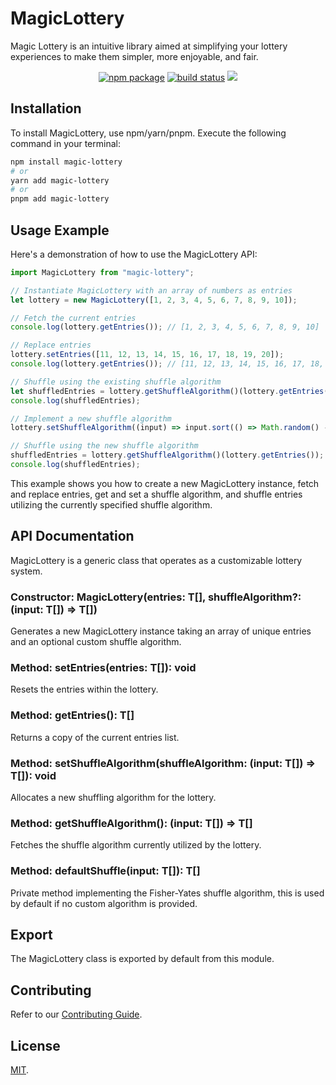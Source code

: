 # MagicLottery

Magic Lottery is an intuitive library aimed at simplifying your lottery experiences to make them simpler, more enjoyable, and fair.

<p align="center">
  <a href="https://npmjs.com/package/magic-lottery"><img src="https://img.shields.io/npm/v/magic-lottery.svg" alt="npm package"></a>
  <a href="https://github.com/logeast/magic-lottery/actions/workflows/ci.yml"><img src="https://github.com/logeast/magic-lottery/actions/workflows/ci.yml/badge.svg?branch=main" alt="build status"></a>
    <a href="https://www.npmjs.com/package/magic-lottery"><img src="https://img.shields.io/npm/v/magic-lottery?color=729B1B&label="></a>
</p>

## Installation

To install MagicLottery, use npm/yarn/pnpm. Execute the following command in your terminal:

```bash
npm install magic-lottery
# or
yarn add magic-lottery
# or
pnpm add magic-lottery
```

## Usage Example

Here's a demonstration of how to use the MagicLottery API:

```javascript
import MagicLottery from "magic-lottery";

// Instantiate MagicLottery with an array of numbers as entries
let lottery = new MagicLottery([1, 2, 3, 4, 5, 6, 7, 8, 9, 10]);

// Fetch the current entries
console.log(lottery.getEntries()); // [1, 2, 3, 4, 5, 6, 7, 8, 9, 10]

// Replace entries
lottery.setEntries([11, 12, 13, 14, 15, 16, 17, 18, 19, 20]);
console.log(lottery.getEntries()); // [11, 12, 13, 14, 15, 16, 17, 18, 19, 20]

// Shuffle using the existing shuffle algorithm
let shuffledEntries = lottery.getShuffleAlgorithm()(lottery.getEntries());
console.log(shuffledEntries); 

// Implement a new shuffle algorithm
lottery.setShuffleAlgorithm((input) => input.sort(() => Math.random() - 0.5));

// Shuffle using the new shuffle algorithm
shuffledEntries = lottery.getShuffleAlgorithm()(lottery.getEntries());
console.log(shuffledEntries);
```

This example shows you how to create a new MagicLottery instance, fetch and replace entries, get and set a shuffle algorithm, and shuffle entries utilizing the currently specified shuffle algorithm.

## API Documentation

MagicLottery<T> is a generic class that operates as a customizable lottery system.

### Constructor: MagicLottery(entries: T[], shuffleAlgorithm?: (input: T[]) => T[])

Generates a new MagicLottery instance taking an array of unique entries and an optional custom shuffle algorithm.

### Method: setEntries(entries: T[]): void 

Resets the entries within the lottery.

### Method: getEntries(): T[]

Returns a copy of the current entries list.

### Method: setShuffleAlgorithm(shuffleAlgorithm: (input: T[]) => T[]): void

Allocates a new shuffling algorithm for the lottery.

### Method: getShuffleAlgorithm(): (input: T[]) => T[]

Fetches the shuffle algorithm currently utilized by the lottery.

### Method: defaultShuffle(input: T[]): T[]

Private method implementing the Fisher-Yates shuffle algorithm, this is used by default if no custom algorithm is provided.

## Export

The MagicLottery class is exported by default from this module.

## Contributing

Refer to our [Contributing Guide](CONTRIBUTING.md).

## License

[MIT](LICENSE).